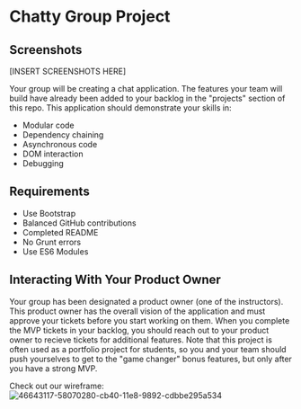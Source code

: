 # Chatty Group Project

## Screenshots
[INSERT SCREENSHOTS HERE]

Your group will be creating a chat application. The features your team will build have already been added to your backlog in the "projects" section of this repo. This application should demonstrate your skills in:
- Modular code
- Dependency chaining
- Asynchronous code
- DOM interaction
- Debugging

## Requirements
* Use Bootstrap
* Balanced GitHub contributions
* Completed README
* No Grunt errors
* Use ES6 Modules

## Interacting With Your Product Owner
Your group has been designated a product owner (one of the instructors). This product owner has the overall vision of the application and must approve your tickets before you start working on them. When you complete the MVP tickets in your backlog, you should reach out to your product owner to recieve tickets for additional features. Note that this project is often used as a portfolio project for students, so you and your team should push yourselves to get to the "game changer" bonus features, but only after you have a strong MVP.


Check out our wireframe:![46643117-58070280-cb40-11e8-9892-cdbbe295a534](https://user-images.githubusercontent.com/16019344/46908444-75452380-cee8-11e8-9aaf-37ad913a9d84.png)

